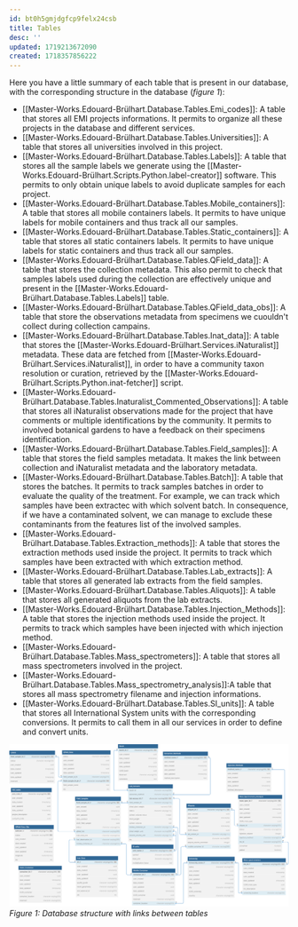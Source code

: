 ```yaml
---
id: bt0h5gmjdgfcp9felx24csb
title: Tables
desc: ''
updated: 1719213672090
created: 1718357856222
---
```


Here you have a little summary of each table that is present in our database, with the corresponding structure in the database (*figure 1*):
- [[Master-Works.Edouard-Brülhart.Database.Tables.Emi_codes]]: A table that stores all EMI projects informations. It permits to organize all these projects in the database and different services.
- [[Master-Works.Edouard-Brülhart.Database.Tables.Universities]]: A table that stores all universities involved in this project.
- [[Master-Works.Edouard-Brülhart.Database.Tables.Labels]]: A table that stores all the sample labels we generate using the [[Master-Works.Edouard-Brülhart.Scripts.Python.label-creator]] software. This permits to only obtain unique labels to avoid duplicate samples for each project.
- [[Master-Works.Edouard-Brülhart.Database.Tables.Mobile_containers]]: A table that stores all mobile containers labels. It permits to have unique labels for mobile containers and thus track all our samples.
- [[Master-Works.Edouard-Brülhart.Database.Tables.Static_containers]]: A table that stores all static containers labels. It permits to have unique labels for static containers and thus track all our samples.
- [[Master-Works.Edouard-Brülhart.Database.Tables.QField_data]]: A table that stores the collection metadata. This also permit to check that samples labels used during the collection are effectively unique and present in the [[Master-Works.Edouard-Brülhart.Database.Tables.Labels]] table.
- [[Master-Works.Edouard-Brülhart.Database.Tables.QField_data_obs]]: A table that store the observations metadata from specimens we cuouldn't collect during collection campains.
- [[Master-Works.Edouard-Brülhart.Database.Tables.Inat_data]]: A table that stores the [[Master-Works.Edouard-Brülhart.Services.iNaturalist]] metadata. These data are fetched from [[Master-Works.Edouard-Brülhart.Services.iNaturalist]], in order to have a community taxon resolution or curation, retrieved by the [[Master-Works.Edouard-Brülhart.Scripts.Python.inat-fetcher]] script.
- [[Master-Works.Edouard-Brülhart.Database.Tables.Inaturalist_Commented_Observations]]: A table that stores all iNaturalist observations made for the project that have comments or multiple identifications by the community. It permits to involved botanical gardens to have a feedback on their specimens identification.
- [[Master-Works.Edouard-Brülhart.Database.Tables.Field_samples]]: A table that stores the field samples metadata. It makes the link between collection and iNaturalist metadata and the laboratory metadata.
- [[Master-Works.Edouard-Brülhart.Database.Tables.Batch]]: A table that stores the batches. It permits to track samples batches in order to evaluate the quality of the treatment. For example, we can track which samples have been extractec with which solvent batch. In consequence, if we have a contaminated solvent, we can manage to exclude these contaminants from the features list of the involved samples. 
- [[Master-Works.Edouard-Brülhart.Database.Tables.Extraction_methods]]: A table that stores the extraction methods used inside the project. It permits to track which samples have been extracted with which extraction method.
- [[Master-Works.Edouard-Brülhart.Database.Tables.Lab_extracts]]: A table that stores all generated lab extracts from the field samples.
- [[Master-Works.Edouard-Brülhart.Database.Tables.Aliquots]]: A table that stores all generated aliquots from the lab extracts.
- [[Master-Works.Edouard-Brülhart.Database.Tables.Injection_Methods]]: A table that stores the injection methods used inside the project. It permits to track which samples have been injected with which injection method.
- [[Master-Works.Edouard-Brülhart.Database.Tables.Mass_spectrometers]]: A table that stores all mass spectrometers involved in the project.
- [[Master-Works.Edouard-Brülhart.Database.Tables.Mass_spectrometry_analysis]]:A table that stores all mass spectrometry filename and injection informations.
- [[Master-Works.Edouard-Brülhart.Database.Tables.SI_units]]: A table that stores all International System units with the corresponding conversions. It permits to call them in all our services in order to define and convert units.

![image import](assets/images_bruelhed/db_schema.svg)*Figure 1: Database structure with links between tables*